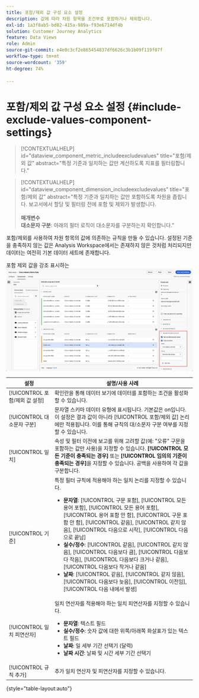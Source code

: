 ```yaml
---
title: 포함/제외 값 구성 요소 설정
description: 값에 따라 차원 항목을 조건부로 포함하거나 제외합니다.
exl-id: 1a3f8ab5-bd82-415a-989a-f93e6714df4b
solution: Customer Journey Analytics
feature: Data Views
role: Admin
source-git-commit: e4e0c3cf2e865454837df6626c3b1b09f119f07f
workflow-type: tm+mt
source-wordcount: '359'
ht-degree: 74%

---
```


# 포함/제외 값 구성 요소 설정 {#include-exclude-values-component-settings}

<!-- markdownlint-disable MD034 -->

>[!CONTEXTUALHELP]
>id="dataview_component_metric_includeexcludevalues"
>title="포함/제외 값"
>abstract="특정 기준과 일치하는 값만 계산하도록 지표를 필터링합니다."

<!-- markdownlint-enable MD034 -->

<!-- markdownlint-disable MD034 -->

>[!CONTEXTUALHELP]
>id="dataview_component_dimension_includeexcludevalues"
>title="포함/제외 값"
>abstract="특정 기준과 일치하는 값만 포함하도록 차원을 좁힙니다. 보고서에서 할당 및 필터링 전에 포함 및 제외가 발생합니다.<br/><br/>**매개변수&#x200B;**<br/>**대소문자 구분**: 아래의 필터 로직이 대소문자를 구분하는지 확인합니다."

<!-- markdownlint-enable MD034 -->

포함/제외를 사용하여 차원 항목의 값에 의존하는 규칙을 만들 수 있습니다. 설정된 기준을 충족하지 않는 값은 Analysis Workspace에서는 존재하지 않은 것처럼 처리되지만 데이터는 여전히 기본 데이터 세트에 존재합니다.

포함 제외 값을 강조 표시하는 ![데이터 보기 창](../assets/include-exclude.png)

| 설정 | 설명/사용 사례 |
| --- | --- |
| [!UICONTROL 포함/제외 값 설정] | 확인란을 통해 데이터 보기에 데이터를 포함하는 조건을 활성화할 수 있습니다. |
| [!UICONTROL 대소문자 구분] | 문자열 스키마 데이터 유형에 표시됩니다. 기본값은 on입니다. 이 설정은 결과 값이 아니라 [!UICONTROL 포함/제외 값] 논리에만 적용됩니다. 이를 통해 규칙의 대/소문자 구분 여부를 지정할 수 있습니다. |
| [!UICONTROL 일치] | 속성 및 필터 이전에 보고를 위해 고려할 값(예: &quot;오류&quot; 구문을 포함하는 값만 사용)을 지정할 수 있습니다. **[!UICONTROL 모든 기준이 충족되는 경우]** 또는 **[!UICONTROL 임의의 기준이 충족되는 경우]**&#x200B;을 지정할 수 있습니다. 공백을 사용하여 각 값을 구분합니다. |
| [!UICONTROL 기준] | 특정 필터 규칙에 적용해야 하는 일치 논리를 지정할 수 있습니다.<ul><li>**문자열**: [!UICONTROL 구문 포함], [!UICONTROL 모든 용어 포함], [!UICONTROL 모든 용어 포함], [!UICONTROL 용어 포함 안 함], [!UICONTROL 구문 포함 안 함], [!UICONTROL 같음], [!UICONTROL 같지 않음], [!UICONTROL 다음으로 시작], [!UICONTROL 다음으로 끝남]</li><li>**실수/정수**: [!UICONTROL 같음], [!UICONTROL 같지 않음], [!UICONTROL 다음보다 큼], [!UICONTROL 다음보다 작음], [!UICONTROL 다음보다 크거나 같음], [!UICONTROL 다음보다 작거나 같음]</li><li>**날짜**: [!UICONTROL 같음], [!UICONTROL 같지 않음], [!UICONTROL 다음보다 늦음], [!UICONTROL 이전임], [!UICONTROL 다음 내에서 발생]</li></ul> |
| [!UICONTROL 일치 피연산자] | 일치 연산자를 적용해야 하는 일치 피연산자를 지정할 수 있습니다.<ul><li>**문자열**: 텍스트 필드</li><li>**실수/정수**: 숫자 값에 대한 위쪽/아래쪽 화살표가 있는 텍스트 필드</li><li>**날짜**: 일 세부 기간 선택기 (달력)</li><li>**날짜 시간**: 날짜 및 시간 세부 기간 선택기</li></ul> |
| [!UICONTROL 규칙 추가] | 추가 일치 연산자 및 피연산자를 지정할 수 있습니다. |

{style="table-layout:auto"}
